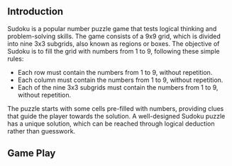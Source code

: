 ## Introduction

Sudoku is a popular number puzzle game that tests logical thinking and problem-solving skills. The game consists of a 9x9 grid, which is divided into nine 3x3 subgrids, also known as regions or boxes. The objective of Sudoku is to fill the grid with numbers from 1 to 9, following these simple rules:

- Each row must contain the numbers from 1 to 9, without repetition.
- Each column must contain the numbers from 1 to 9, without repetition.
- Each of the nine 3x3 subgrids must contain the numbers from 1 to 9, without repetition.

The puzzle starts with some cells pre-filled with numbers, providing clues that guide the player towards the solution. A well-designed Sudoku puzzle has a unique solution, which can be reached through logical deduction rather than guesswork.

## Game Play
